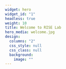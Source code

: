 ```yaml
---
widget: hero
widget_id: "1"
headless: true
weight: 10
title: Welcome to RISE Lab
hero_media: welcome.jpg
design:
  columns: "2"
  css_style: null
  css_class: null
  background:
    image: ""
---
```

